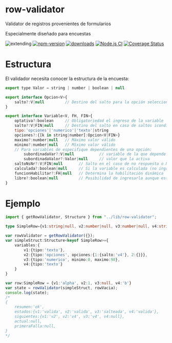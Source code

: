 # row-validator
Validator de registros provenientes de formularios

Especialmente diseñado para encuestas

![extending](https://img.shields.io/badge/stability-extending-orange.svg)
[![npm-version](https://img.shields.io/npm/v/row-validator.svg)](https://npmjs.org/package/row-validator)
[![downloads](https://img.shields.io/npm/dm/row-validator.svg)](https://npmjs.org/package/row-validator)
[![Node.js CI](https://github.com/codenautas/row-validator/workflows/Node.js%20CI/badge.svg)](https://github.com/codenautas/row-validator/actions?query=workflow%3A%22Node.js+CI%22)
[![Coverage Status](https://coveralls.io/repos/github/codenautas/row-validator/badge.svg?branch=master)](https://coveralls.io/github/codenautas/row-validator?branch=master)

# Estructura

El validador necesita conocer la estructura de la encuesta:
```js
export type Valor = string | number | boolean | null

export interface Opcion<V>{
    salto?:V|null         // Destino del salto para la opción seleccionada
}

export interface Variable<V, FH, FIN>{
    optativa?:boolean     // Obligatoriedad el ingreso de la variable
    salto?:V|FIN|null     // Destino del salto en caso de saltos icondicionales
    tipo:'opciones'|'numerico'|'texto'|string
    opciones?:{[k in string|number]:Opcion<V|FIN>}
    maximo?:number|null   // Máximo valor válido
    minimo?:number|null   // Míximo valor válido
    // Para variables de especifique dependientes de una opción:
        subordinadaVar?:V|null           // variable de la que depende
        subordinadaValor?:Valor|null     // valor que la activa
    saltoNsNr?:V|FIN|null       // Salto en el caso de no respuesta o NS/NC
    calculada?:boolean|null     // Si la variable es calculada (no ingresada)
    funcionHabilitar?:FH|null   // Determina la habilitación dinámica
    libre?:boolean|null         // Posibilidad de ingresarla aunque esté salteada
}
```

# Ejemplo

```ts
import { getRowValidator, Structure } from "../lib/row-validator";

type SimpleRow={v1:string|null, v2:number|null, v3:number|null, v4:string|null}

var rowValidator = getRowValidator({});
var simpleStruct:Structure<keyof SimpleRow>={
    variables:{
        v1:{tipo:'texto'},
        v2:{tipo:'opciones', opciones:{1:{salto:'v4'}, 2:{}}},
        v3:{tipo:'numerico', minimo:0, maximo:98},
        v4:{tipo:'texto'}
    }
}

var row:SimpleRow = {v1:'alpha', v2:1, v3:null, v4:'b'}
var state = rowValidator(simpleStruct, rowVacia);
console.log(state);
/*
{
    resumen:'ok',
    estados:{v1:'valida', v2:'valida', v3:'salteada', v4:'valida'},
    siguientes:{v1:'v2', v2:'v4', v3:'v4', v4:null},
    actual:null,
    primeraFalla:null,
}
*/

```